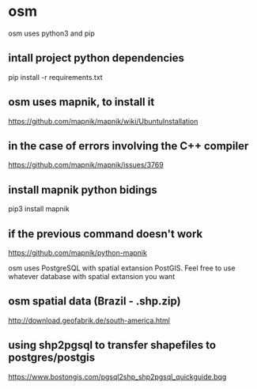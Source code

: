 # osm
osm uses python3 and pip

## intall project python dependencies
pip install -r requirements.txt

## osm uses mapnik, to install it
https://github.com/mapnik/mapnik/wiki/UbuntuInstallation

## in the case of errors involving the C++ compiler
https://github.com/mapnik/mapnik/issues/3769

## install mapnik python bidings
pip3 install mapnik

## if the previous command doesn't work
https://github.com/mapnik/python-mapnik

osm uses PostgreSQL with spatial extansion PostGIS. Feel free to use whatever database with spatial extansion you want

## osm spatial data (Brazil - .shp.zip)
http://download.geofabrik.de/south-america.html

## using shp2pgsql to transfer shapefiles to postgres/postgis
https://www.bostongis.com/pgsql2shp_shp2pgsql_quickguide.bqg
